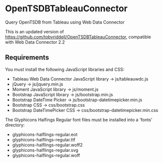 # OpenTSDBTableauConnector
Query OpenTSDB from Tableau using Web Data Connector

This is an updated version of https://github.com/tobyriddell/OpenTSDBTableauConnector, compatible with Web Data Connector 2.2

## Requirements

You must install the following JavaScript libraries and CSS:

* Tableau Web Data Connector JavaScript library -> js/tableauwdc.js
* jQuery -> js/jquery.min.js
* Moment JavaScript library -> js/moment.js
* Bootstrap JavaScript library -> js/bootstrap.min.js
* Bootstrap DateTime Picker -> js/bootstrap-datetimepicker.min.js
* Bootstrap CSS -> css/bootstrap.css
* Bootstrap DateTimePicker CSS -> css/bootstrap-datetimepicker.min.css 

The Glyphicons Halfings Regular font files must be installed into a 'fonts' directory:

* glyphicons-halflings-regular.eot  
* glyphicons-halflings-regular.ttf   
* glyphicons-halflings-regular.woff2
* glyphicons-halflings-regular.svg  
* glyphicons-halflings-regular.woff
